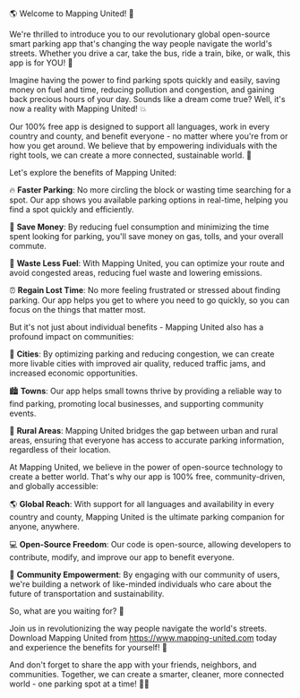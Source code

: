 🌎 Welcome to Mapping United! 🎉

We're thrilled to introduce you to our revolutionary global open-source smart parking app that's changing the way people navigate the world's streets. Whether you drive a car, take the bus, ride a train, bike, or walk, this app is for YOU! 🚀

Imagine having the power to find parking spots quickly and easily, saving money on fuel and time, reducing pollution and congestion, and gaining back precious hours of your day. Sounds like a dream come true? Well, it's now a reality with Mapping United! 💥

Our 100% free app is designed to support all languages, work in every country and county, and benefit everyone - no matter where you're from or how you get around. We believe that by empowering individuals with the right tools, we can create a more connected, sustainable world. 🌈

Let's explore the benefits of Mapping United:

🔥 **Faster Parking**: No more circling the block or wasting time searching for a spot. Our app shows you available parking options in real-time, helping you find a spot quickly and efficiently.

💸 **Save Money**: By reducing fuel consumption and minimizing the time spent looking for parking, you'll save money on gas, tolls, and your overall commute.

🌿 **Waste Less Fuel**: With Mapping United, you can optimize your route and avoid congested areas, reducing fuel waste and lowering emissions.

⏰ **Regain Lost Time**: No more feeling frustrated or stressed about finding parking. Our app helps you get to where you need to go quickly, so you can focus on the things that matter most.

But it's not just about individual benefits - Mapping United also has a profound impact on communities:

🌆 **Cities**: By optimizing parking and reducing congestion, we can create more livable cities with improved air quality, reduced traffic jams, and increased economic opportunities.

🏙️ **Towns**: Our app helps small towns thrive by providing a reliable way to find parking, promoting local businesses, and supporting community events.

🌳 **Rural Areas**: Mapping United bridges the gap between urban and rural areas, ensuring that everyone has access to accurate parking information, regardless of their location.

At Mapping United, we believe in the power of open-source technology to create a better world. That's why our app is 100% free, community-driven, and globally accessible:

🌎 **Global Reach**: With support for all languages and availability in every country and county, Mapping United is the ultimate parking companion for anyone, anywhere.

💻 **Open-Source Freedom**: Our code is open-source, allowing developers to contribute, modify, and improve our app to benefit everyone.

👥 **Community Empowerment**: By engaging with our community of users, we're building a network of like-minded individuals who care about the future of transportation and sustainability.

So, what are you waiting for? 🤔

Join us in revolutionizing the way people navigate the world's streets. Download Mapping United from https://www.mapping-united.com today and experience the benefits for yourself! 📲

And don't forget to share the app with your friends, neighbors, and communities. Together, we can create a smarter, cleaner, more connected world - one parking spot at a time! 🌈💥